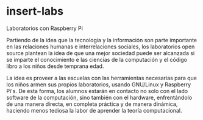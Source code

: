 # insert-labs
Laboratorios con Raspberry Pi

Partiendo de la idea que la tecnología y la información son parte importante en las relaciones humanas e interrelaciones sociales, los laboratorios open source plantean la idea de que una mejor sociedad puede ser alcanzada si se imparte el conocimiento e las ciencias de la computación y el código libro a los niños desde temprana edad. 

La idea es proveer a las escuelas con las herramientas necesarias para que los niños armen sus propios laboratorios, usando GNU/Linux y Raspberry Pi's. De esta forma, los alumnos estarán en contacto no solo con el lado software de la computación, sino también con el hardware, enfrentándolo de una manera directa, en completa práctica y de manera dinámica, haciendo menos tediosa la labor de aprender la teoría computacional.
